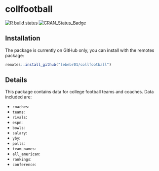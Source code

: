 # collfootball

[![R build status](https://github.com/lebebr01/collfootball/workflows/R-CMD-check/badge.svg)](https://github.com/lebebr01/collfootball/actions?workflow=R-CMD-check)
[![CRAN_Status_Badge](http://www.r-pkg.org/badges/version/collfootball)](https://cran.r-project.org/package=collfootball)

## Installation
The package is currently on GitHub only, you can install with the remotes package:

```r
remotes::install_github("lebebr01/collfootball")
```

## Details

This package contains data for college football teams and coaches. Data included are:

* `coaches`:
* `teams`:
* `rivals`:
* `espn`: 
* `bowls`:
* `salary`:
* `yby`: 
* `polls`:
* `team_names`:
* `all_american`:
* `rankings`:
* `conference`:
